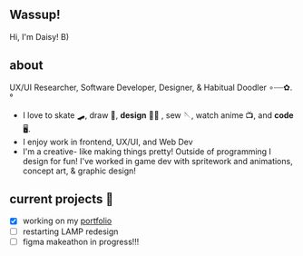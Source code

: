 ## Wassup!   

Hi, I'm Daisy! B)

## about
UX/UI Researcher, Software Developer, Designer, & Habitual Doodler ∘┈┈✿.°
- I love to skate 🛹, draw 🎨, **design** 🧑‍🎨 , sew 🪡, watch anime 📺, and **code** 🖥️. 
- I enjoy work in frontend, UX/UI, and Web Dev 
- I'm a creative- like making things pretty!
    Outside of programming I design for fun! I've worked in game dev with spritework and animations, concept art, & graphic design! 

## current projects 📝 
- [x] working on my [portfolio](https://daisyb3ll.github.io/daisyland/)
- [ ] restarting LAMP redesign
- [ ] figma makeathon in progress!!!
